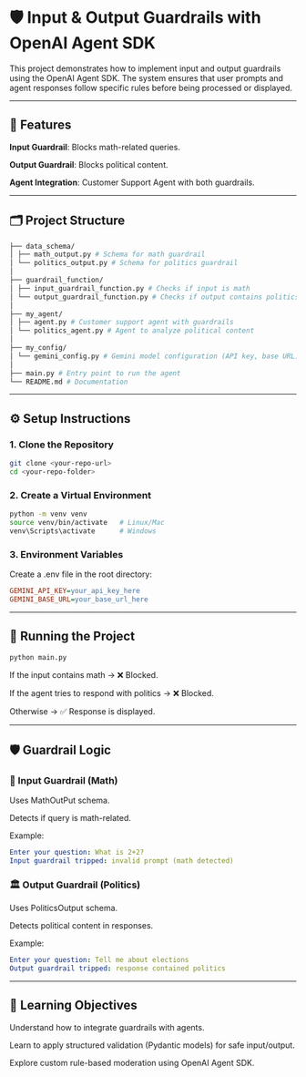 # 🛡️ Input & Output Guardrails with OpenAI Agent SDK

This project demonstrates how to implement input and output guardrails using the OpenAI Agent SDK.
The system ensures that user prompts and agent responses follow specific rules before being processed or displayed.

---

## 📌 Features

**Input Guardrail**: Blocks math-related queries.

**Output Guardrail**: Blocks political content.

**Agent Integration**: Customer Support Agent with both guardrails.

---

## 🗂️ Project Structure

```bash
├── data_schema/
│ ├── math_output.py # Schema for math guardrail
│ └── politics_output.py # Schema for politics guardrail
│
├── guardrail_function/
│ ├── input_guardrail_function.py # Checks if input is math
│ └── output_guardrail_function.py # Checks if output contains politics
│
├── my_agent/
│ ├── agent.py # Customer support agent with guardrails
│ └── politics_agent.py # Agent to analyze political content
│
├── my_config/
│ └── gemini_config.py # Gemini model configuration (API key, base URL)
│
├── main.py # Entry point to run the agent
└── README.md # Documentation
```

---

## ⚙️ Setup Instructions

### 1. Clone the Repository

```bash
git clone <your-repo-url>
cd <your-repo-folder>
```

### 2. Create a Virtual Environment

```bash
python -m venv venv
source venv/bin/activate   # Linux/Mac
venv\Scripts\activate      # Windows
```

### 3. Environment Variables

Create a .env file in the root directory:

```ini
GEMINI_API_KEY=your_api_key_here
GEMINI_BASE_URL=your_base_url_here
```

---

## 🚀 Running the Project

```bash
python main.py
```

If the input contains math → ❌ Blocked.

If the agent tries to respond with politics → ❌ Blocked.

Otherwise → ✅ Response is displayed.

---

## 🛡️ Guardrail Logic

### 🔢 Input Guardrail (Math)

Uses MathOutPut schema.

Detects if query is math-related.

Example:

```yaml
Enter your question: What is 2+2?
Input guardrail tripped: invalid prompt (math detected)
```

### 🏛️ Output Guardrail (Politics)

Uses PoliticsOutput schema.

Detects political content in responses.

Example:

```yaml
Enter your question: Tell me about elections
Output guardrail tripped: response contained politics
```

---

## 🎯 Learning Objectives

Understand how to integrate guardrails with agents.

Learn to apply structured validation (Pydantic models) for safe input/output.

Explore custom rule-based moderation using OpenAI Agent SDK.
